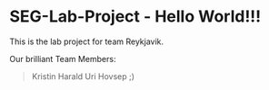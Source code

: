 # SEG-Lab-Project - Hello World!!!

This is the lab project for team Reykjavik.

Our brilliant Team Members:
>Kristin
>Harald
>Uri 
>Hovsep
;) 